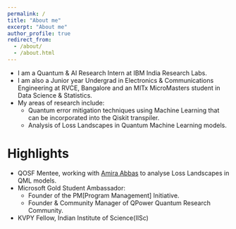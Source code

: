 ```yaml
---
permalink: /
title: "About me"
excerpt: "About me"
author_profile: true
redirect_from: 
  - /about/
  - /about.html
---
```



- I am a Quantum & AI Research Intern at IBM India Research Labs.
- I am also a Junior year Undergrad in Electronics & Communications Engineering at RVCE, Bangalore and an MITx MicroMasters student in Data Science & Statistics.
- My areas of research include:
  - Quantum error mitigation techniques using Machine Learning that can be incorporated into the Qiskit transpiler.
  - Analysis of Loss Landscapes in Quantum Machine Learning models.

# Highlights

- QOSF Mentee, working with [Amira Abbas](https://www.linkedin.com/in/amira-abbas/) to analyse Loss Landscapes in QML models.
- Microsoft Gold Student Ambassador:
  - Founder of the PM[Program Management] Initiative.
  - Founder & Community Manager of QPower Quantum Research Community.
- KVPY Fellow, Indian Institute of Science(IISc)
